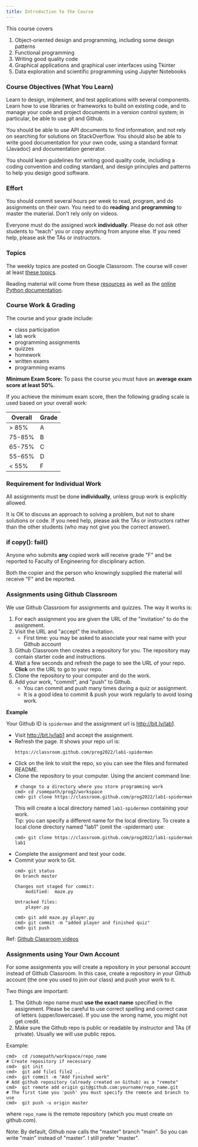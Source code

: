 ```yaml
---
title: Introduction to the Course
---
```


This course covers 

1. Object-oriented design and programming, including some design patterns
2. Functional programming 
3. Writing good quality code
4. Graphical applications and graphical user interfaces using Tkinter
5. Data exploration and scientific programming using Jupyter Notebooks

### Course Objectives (What You Learn)

Learn to design, implement, and test applications with several components. Learn how to use libraries or frameworks to build on existing code, and to manage your code and project documents in a version control system; in particular, be able to use git and Github.

You should be able to use API documents to find information, and not rely on searching for solutions on StackOverflow.  You should also be able to write good documentation for your own code, using a standard format (Javadoc) and documentation generator.

You should learn guidelines for writing good quality code, 
including a coding convention and coding standard, 
and design principles and patterns to help you design good software.

### Effort 

You should commit several hours per week to read, program, and do assignments on their own. You need to do **reading** and **programming** to master the material. Don't rely only on videos.

Everyone must do the assigned work **individually**.  Please do not ask other students to "teach" you or copy anything from anyone else.
If you need help, please ask the TAs or instructors.

### Topics

The weekly topics are posted on Google Classroom. 
The course will cover at least [these topics](index).

Reading material will come from these [resources](resources) as well as the [online Python documentation](https://docs.python.org/3.9.0/).

### Course Work & Grading

The course and your grade include:

* class participation
* lab work
* programming assignments
* quizzes
* homework
* written exams 
* programming exams

**Minimum Exam Score:** To pass the course you must have an **average exam score at least 50%**.

If you achieve the minimum exam score, then the following grading scale is used based on your overall work:

| Overall | Grade |
|---------|-------|
|  > 85%  |   A   |
| 75-85%  |   B   |
| 65-75%  |   C   |
| 55-65%  |   D   |
|  < 55%  |   F   |

### Requirement for Individual Work

All assignments must be done **individually**, unless group work is explicitly allowed.

It is OK to discuss an approach to solving a problem, but not to share solutions or code.  If you need help, please ask the TAs or instructors rather than the other students (who may not give you the correct answer).

### if copy(): fail()

Anyone who submits **any** copied work will receive grade "F" and be reported to Faculty of Engineering for disciplinary action.

Both the copier and the person who knowingly supplied the material will receive "F" and be reported.

### Assignments using Github Classroom 

We use Github Classroom for assignments and quizzes. The way it works is:

1. For each assignment you are given the URL of the "invitation" to do the assignment.  
2. Visit the URL and "accept" the invitation.
   - First time: you may be asked to associate your real name with your Github account
3. Github Classroom then creates a repository for you. The repository may contain starter code and instructions.
4. Wait a few seconds and refresh the page to see the URL of your repo.  **Click** on the URL to go to your repo.
5. Clone the repository to your computer and do the work.
6. Add your work, "commit", and "push" to Github.
   - You can commit and push many times during a quiz or assignment.  
   - It is a good idea to commit & push your work regularly to avoid losing work.

**Example**

Your Github ID is `spiderman` and the assignment url is http://bit.ly/lab1.

* Visit http://bit.ly/lab1 and accept the assignment.
* Refresh the page. It shows your repo url is:
  ```
  https://classroom.github.com/prog2022/lab1-spiderman
  ```
* Click on the link to visit the repo, so you can see the files and formated README.
* Clone the repository to your computer. Using the ancient command line:
  ```shell
  # change to a directory where you store programming work
  cmd> cd /somepath/prog2/workspace
  cmd> git clone https://classroom.github.com/prog2022/lab1-spiderman
  ```
  This will create a local directory named `lab1-spiderman` containing your work.    
  Tip: you can specify a different name for the local directory. To create a local clone directory named "lab1" (omit the -spiderman) use:
  ```shell
  cmd> git clone https://classroom.github.com/prog2022/lab1-spiderman lab1
  ```
* Complete the assignment and test your code.
* Commit your work to Git.
  ```shell
  cmd> git status
  On branch master

  Changes not staged for commit:
      modified:  maze.py

  Untracked files:
      player.py

  cmd> git add maze.py player.py
  cmd> git commit -m "added player and finished quiz"
  cmd> git push
  ```

Ref: [Github Classroom videos](https://classroom.github.com/videos)

### Assignments using Your Own Account 

For some assignments you will create a repository in your personal account instead of Github Classroom.  In this case, create a repository in your Github account (the one you used to join our class) and push your work to it. 

Two things are important:
1. The Github repo name must **use the exact name** specified in the assignment.  Please be careful to use correct spelling and correct case of letters (upper/lowercase). If you use the wrong name, you might not get credit.
2. Make sure the Github repo is public or readable by instructor and TAs (if private).  Usually we will use public repos.

Example:
```
cmd>  cd /somepath/workspace/repo_name
# Create repository if necessary
cmd>  git init
cmd>  git add file1 file2 ..
cmd>  git commit -m "Add finished work"
# Add github repository (already created on Github) as a "remote"
cmd>  git remote add origin git@github.com:yourname/repo_name.git
# The first time you 'push' you must specify the remote and branch to use
cmd>  git push -u origin master
```
where `repo_name` is the remote repository (which you must create on github.com).

Note: By default, Github now calls the "master" branch "main". So you can write "main" instead of "master". I still prefer "master".

